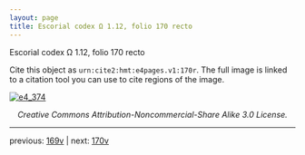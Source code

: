 ```yaml
---
layout: page
title: Escorial codex Ω 1.12, folio 170 recto
---
```


Escorial codex Ω 1.12, folio 170 recto

Cite this object as `urn:cite2:hmt:e4pages.v1:170r`.  The full image is linked to a citation tool you can use to cite regions of the image.

[![e4_374](http://www.homermultitext.org/iipsrv?IIIF=/project/homer/pyramidal/deepzoom/hmt/e4img/2017a/e4_374.tif/full/800,/0/default.jpg)](http://www.homermultitext.org/ict2/?urn=urn:cite2:hmt:e4img.2017a:e4_374) 

<p style="text-align: center; font-style: italic;">Creative Commons Attribution-Noncommercial-Share Alike 3.0 License.</p>

---

previous: [169v](../169v/) | next: [170v](../170v/)